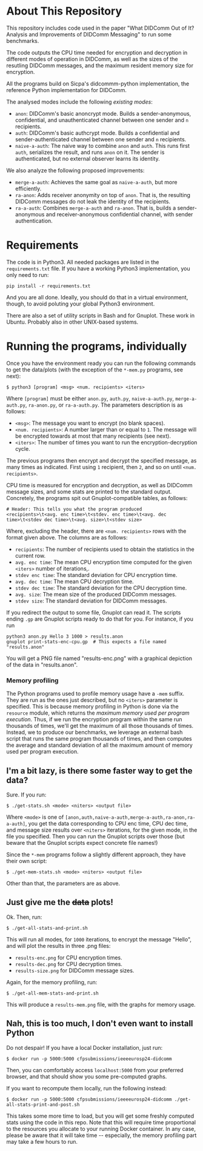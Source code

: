 # About This Repository

This repository includes code used in the paper "What DIDComm Out of It? 
Analysis and Improvements of DIDComm Messaging" to run some benchmarks.

The code outputs the CPU time needed for encryption and decryption in
different modes of operation in DIDComm, as well as the sizes of the
resutling DIDComm messages, and the maximum resident memory size for
encryption.

All the programs build on Sicpa's didcommm-python implementation, the
reference Python implementation for DIDComm.

The analysed modes include the following *existing modes*:
- `anon`: DIDComm's basic anoncrypt mode. Builds a sender-anonymous, 
confidential, and unauthenticated channel between one sender and `n` recipients.
- `auth`: DIDComm's basic authcrypt mode. Builds a confidential and
sender-authenticated channel between one sender and `n` recipients.
- `naive-a-auth`: The naive way to combine `anon` and `auth`. This runs
first `auth`, serializes the result, and runs `anon` on it. The sender 
is authenticated, but no external observer learns its identity.

We also analyze the following proposed improvements:
- `merge-a-auth`: Achieves the same goal as  `naive-a-auth`, but more
efficiently.
- `ra-anon`: Adds receiver anonymity on top of `anon`. That is, the resulting
DIDComm messages do not leak the identity of the recipients.
- `ra-a-auth`: Combines `merge-a-auth` and `ra-anon`. That is, builds a 
sender-anonymous and receiver-anonymous confidential channel, with sender
authentication.

# Requirements

The code is in Python3. All needed packages are listed in the `requirements.txt`
file. If you have a working Python3 implementation, you only need to run:

```
pip install -r requirements.txt
```

And you are all done. Ideally, you should do that in a virtual environment, 
though, to avoid poluting  your global Python3 environment. 

There are also a set of utility scripts in Bash and for Gnuplot. These work
in Ubuntu. Probably also in other UNIX-based systems.

# Running the programs, individually

Once you have the environment ready you can run the following commands to get
the data/plots (with the exception of the `*-mem.py` programs, see next):

```
$ python3 [program] <msg> <num. recipients> <iters>
```

Where `[program]` must be either `anon.py`, `auth.py`, `naive-a-auth.py`, 
`merge-a-auth.py`, `ra-anon.py`, or `ra-a-auth.py`. The parameters description
is as follows:

- `<msg>`: The message you want to encrypt (no blank spaces).
- `<num. recipients>`: A number larger than or equal to `1`. The message will be
encrypted towards at most that many recipients (see next).
- `<iters>`: The number of times you want to run the encryption-decryption 
cycle.

The previous programs then encrypt and decrypt the specified message, as many 
times as indicated. First using `1` recipient, then `2`, and so on until `<num. recipients>`.

CPU time is measured for encryption and decryption, as well
as DIDComm message sizes, and some stats are printed to the standard output.
Concretely, the programs spit out Gnuplot-compatible tables, as follows:

```
# Header: This tells you what the program produced
<recipients>\t<avg. enc time>\t<stdev. enc time>\t<avg. dec time>\t<stdev dec time>\t<avg. size>\t<stdev size>
```

Where, excluding the header, there are `<num. recipients>` rows with the format
given above. The columns are as follows:

- `recipients`: The number of recipients used to obtain the statistics in the 
current row.
- `avg. enc time`: The mean CPU encryption time computed for the given `<iters>`
number of iterations,.
- `stdev enc time`: The standard deviation for CPU encryption time.
- `avg. dec time`: The mean CPU decryption time.
- `stdev dec time`: The standard deviation for the CPU decryption time.
- `avg. size`: The mean size of the produced DIDComm messages.
- `stdev size`: The standard deviation for DIDComm messages.

If you redirect the output to some file, Gnuplot can read it. The scripts ending
`.gp` are Gnuplot scripts ready to do that for you. For instance, if you run

```
python3 anon.py Hello 3 1000 > results.anon
gnuplot print-stats-enc-cpu.gp  # This expects a file named "results.anon"
```

You will get a PNG file named "results-enc.png" with a graphical depiction of 
the data in "results.anon".

### Memory profiling

The Python programs used to profile memory usage have a `-mem` suffix. They are run
as the ones just described, but no `<iters>` parameter is specified. This is because
memory profiling in Python is done via the `resource` module, which returns the _maximum
memory used per program execution_. Thus, if we run the encryption program within the same 
run thousands of times, we'll get the maximum of all those thousands of times. Instead, we
to produce our benchmarks, we leverage an external bash script that runs the same program
thousands of times, and then computes the average and standard deviation of all the maximum
amount of memory used per program execution.

## I'm a bit lazy, is there some faster way to get the data?

Sure. If you run:

```
$ ./get-stats.sh <mode> <niters> <output file>
```

Where `<mode>` is one of `[anon,auth,naive-a-auth,merge-a-auth,ra-anon,ra-a-auth]`, 
you get the data corresponding to CPU enc time, CPU dec time, and message size 
results over `<niters>` iterations, for the given mode, in the file you specified.
Then you can run the Gnuplot scripts over those (but beware that the Gnuplot
scripts expect concrete file names!)

Since the `*-mem` programs follow a slightly different approach, they have their own
script:

```
$ ./get-mem-stats.sh <mode> <niters> <output file>
```

Other than that, the parameters are as above.

## Just give me the ~~data~~ plots!

Ok. Then, run:

```
$ ./get-all-stats-and-print.sh
```

This will run all modes, for `1000` iterations, to encrypt the message "Hello", 
and will plot the results in three .png files:

- `results-enc.png` for CPU encryption times.
- `results-dec.png` for CPU decryption times.
- `results-size.png` for DIDComm message sizes.

Again, for the memory profiling, run:

```
$ ./get-all-mem-stats-and-print.sh
```

This will produce a `results-mem.png` file, with the graphs for memory usage.

## Nah, this is too much, I don't even want to install Python

Do not despair! If you have a local Docker installation, just run:

```
$ docker run -p 5000:5000 cfpsubmissions/ieeeeurosp24-didcomm
```

Then, you can comfortably access `localhost:5000` from your preferred browser,
and that should show you some pre-computed graphs.

If you want to recompute them locally, run the following instead:

```
$ docker run -p 5000:5000 cfpsubmissions/ieeeeurosp24-didcomm ./get-all-stats-print-and-post.sh
```

This takes some more time to load, but you will get some freshly computed stats
using the code in this repo. Note that this will require time proportional to 
the resources you allocate to your running Docker container. In any case, please be
aware that it will take time -- especially, the memory profiling part may take a
few hours to run.
